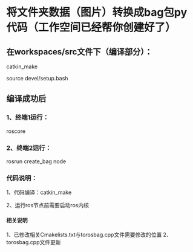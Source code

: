 #  将文件夹数据（图片）转换成bag包py代码（工作空间已经帮你创建好了）

##  在workspaces/src文件下（编译部分）：
catkin_make

source devel/setup.bash

##  编译成功后
###  1、终端1运行：
roscore

###  2、终端2运行：
rosrun create_bag node

### 代码说明：
1、代码编译：catkin_make

2、运行ros节点前需要启动ros内核
 

####  相关说明
1、已修改相关Cmakelists.txt与torosbag.cpp文件需要修改的位置
2、torosbag.cpp文件更新
